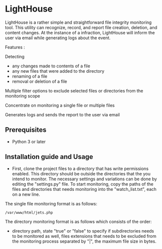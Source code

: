 # LightHouse

LightHouse is a rather simple and straightforward file integrity monitoring tool. This utility can recognize, record, and report file creation, deletion, and content changes. At the instance of a infraction, LightHouse will inform the user via email while generating logs about the event.

Features : 

Detecting
- any changes made to contents of a file
- any new files that were added to the directory
- renaming of a file
- removal or deletion of a file

Multiple filter options to exclude selected files or directories from the monitoring scope

Concentrate on monitoring a single file or multiple files

Generates logs and sends the report to the user via email


## Prerequisites

- Python 3 or later

## Installation guide and Usage

- First, clone the project files to a directory that has write permissions enabled. This directory should be outside the directories that the you intend to monitor. The necessary settings and variations can be done by editing the "settings.py" file. To start monitoring, copy the paths of the files and directories that needs monitoring into the "watch_list.txt", each on a new line.

The single file monitoring format is as follows:
```
/var/www/html/jets.php
```

The directory monitoring format is as follows which consists of the order:


- directory path, state "true" or "false"  to specify if subdirectories needs to be monitored as well, files extensions that needs to be excluded from the monitoring process separated by "|", the maximum file size in bytes.




